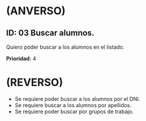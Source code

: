 # (ANVERSO)

## **ID:** 03 **Buscar alumnos.**

Quiero poder buscar a los alumnos en el listado.

**Prioridad:** 4

# (REVERSO)

* Se requiere poder buscar a los alumnos por el DNI.
* Se requiere buscar a los alumnos por apellidos.
* Se requiere poder buscar por grupos de trabajo.
